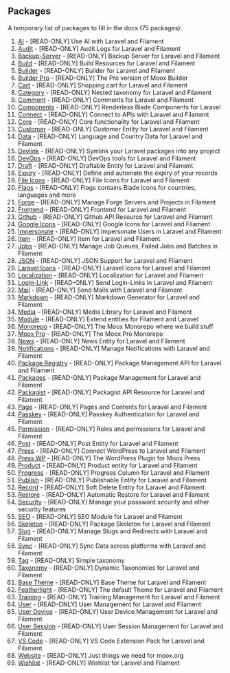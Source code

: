 ## Packages

A temporary list of packages to fill in the docs (75 packages):

1. [AI](https://moox.org/docs/ai) - [READ-ONLY] Use AI with Laravel and Filament
2. [Audit](https://moox.org/docs/audit) - [READ-ONLY] Audit Logs for Laravel and Filament
3. [Backup-Server](https://moox.org/docs/backup-server) - [READ-ONLY] Backup Server for Laravel and Filament
4. [Build](https://moox.org/docs/build) - [READ-ONLY] Build Resources for Laravel and Filament
5. [Builder](https://moox.org/docs/builder) - [READ-ONLY] Builder for Laravel and Filament
6. [Builder Pro](https://moox.org/docs/builder-pro) - [READ-ONLY] The Pro version of Moox Builder
7. [Cart](https://moox.org/docs/cart) - [READ-ONLY] Shopping cart for Laravel and Filament
8. [Category](https://moox.org/docs/category) - [READ-ONLY] Nested taxonomy for Laravel and Filament
9. [Comment](https://moox.org/docs/comment) - [READ-ONLY] Comments for Laravel and Filament
10. [Components](https://moox.org/docs/components) - [READ-ONLY] Renderless Blade Components for Laravel
11. [Connect](https://moox.org/docs/connect) - [READ-ONLY] Connect to APIs with Laravel and Filament
12. [Core](https://moox.org/docs/core) - [READ-ONLY] Core functionality for Laravel and Filament
13. [Customer](https://moox.org/docs/customer) - [READ-ONLY] Customer Entity for Laravel and Filament
14. [Data](https://moox.org/docs/data) - [READ-ONLY] Language and Country Data for Laravel and Filament
15. [Devlink](https://moox.org/docs/devlink) - [READ-ONLY] Symlink your Laravel packages into any project
16. [DevOps](https://moox.org/docs/devops) - [READ-ONLY] DevOps tools for Laravel and Filament
17. [Draft](https://moox.org/docs/draft) - [READ-ONLY] Draftable Entity for Laravel and Filament
18. [Expiry](https://moox.org/docs/expiry) - [READ-ONLY] Define and automate the expiry of your records
19. [File Icons](https://moox.org/docs/file-icons) - [READ-ONLY] File Icons for Laravel and Filament
20. [Flags](https://moox.org/docs/flags) - [READ-ONLY] Flags contains Blade Icons for countries, languages and more
21. [Forge](https://moox.org/docs/forge) - [READ-ONLY] Manage Forge Servers and Projects in Filament
22. [Frontend](https://moox.org/docs/frontend) - [READ-ONLY] Frontend for Laravel and Filament
23. [Github](https://moox.org/docs/github) - [READ-ONLY] Github API Resource for Laravel and Filament
24. [Google Icons](https://moox.org/docs/google-icons) - [READ-ONLY] Google Icons for Laravel and Filament
25. [Impersonate](https://moox.org/docs/impersonate) - [READ-ONLY] Impersonate Users in Laravel and Filament
26. [Item](https://moox.org/docs/item) - [READ-ONLY] Item for Laravel and Filament
27. [Jobs](https://moox.org/docs/jobs) - [READ-ONLY] Manage Job Queues, Failed Jobs and Batches in Filament
28. [JSON](https://moox.org/docs/json) - [READ-ONLY] JSON Support for Laravel and Filament
29. [Laravel Icons](https://moox.org/docs/laravel-icons) - [READ-ONLY] Laravel Icons for Laravel and Filament
30. [Localization](https://moox.org/docs/localization) - [READ-ONLY] Localization for Laravel and Filament
31. [Login-Link](https://moox.org/docs/login-link) - [READ-ONLY] Send Login-Links in Laravel and Filament
32. [Mail](https://moox.org/docs/mail) - [READ-ONLY] Send Mails with Laravel and Filament
33. [Markdown](https://moox.org/docs/markdown) - [READ-ONLY] Markdown Generator for Laravel and Filament
34. [Media](https://moox.org/docs/media) - [READ-ONLY] Media Library for Laravel and Filament
35. [Module](https://moox.org/docs/module) - [READ-ONLY] Extend entities for Filament and Laravel
36. [Monorepo](https://moox.org/docs/monorepo) - [READ-ONLY] The Moox Monorepo where we build stuff
37. [Moox Pro](https://moox.org/docs/moox-pro) - [READ-ONLY] The Moox Pro Monorepo
38. [News](https://moox.org/docs/news) - [READ-ONLY] News Entity for Laravel and Filament
39. [Notifications](https://moox.org/docs/notifications) - [READ-ONLY] Manage Notifications with Laravel and Filament
40. [Package Registry](https://moox.org/docs/package-registry) - [READ-ONLY] Package Management API for Laravel and Filament
41. [Packages](https://moox.org/docs/packages) - [READ-ONLY] Package Management for Laravel and Filament
42. [Packagist](https://moox.org/docs/packagist) - [READ-ONLY] Packagist API Resource for Laravel and Filament
43. [Page](https://moox.org/docs/page) - [READ-ONLY] Pages and Contents for Laravel and Filament
44. [Passkey](https://moox.org/docs/passkey) - [READ-ONLY] Passkey Authentication for Laravel and Filament
45. [Permission](https://moox.org/docs/permission) - [READ-ONLY] Roles and permissions for Laravel and Filament
46. [Post](https://moox.org/docs/post) - [READ-ONLY] Post Entity for Laravel and Filament
47. [Press](https://moox.org/docs/press) - [READ-ONLY] Connect WordPress to Laravel and Filament
48. [Press WP](https://moox.org/docs/press-wp) - [READ-ONLY] The WordPress Plugin for Moox Press
49. [Product](https://moox.org/docs/product) - [READ-ONLY] Product entity for Laravel and Filament
50. [Progress](https://moox.org/docs/progress) - [READ-ONLY] Progress Column for Laravel and Filament
51. [Publish](https://moox.org/docs/publish) - [READ-ONLY] Publishable Entity for Laravel and Filament
52. [Record](https://moox.org/docs/record) - [READ-ONLY] Soft Delete Entity for Laravel and Filament
53. [Restore](https://moox.org/docs/restore) - [READ-ONLY] Automatic Restore for Laravel and Filament
54. [Security](https://moox.org/docs/security) - [READ-ONLY] Manage your password security and other security features
55. [SEO](https://moox.org/docs/seo) - [READ-ONLY] SEO Module for Laravel and Filament
56. [Skeleton](https://moox.org/docs/skeleton) - [READ-ONLY] Package Skeleton for Laravel and Filament
57. [Slug](https://moox.org/docs/slug) - [READ-ONLY] Manage Slugs and Redirects with Laravel and Filament
58. [Sync](https://moox.org/docs/sync) - [READ-ONLY] Sync Data across platforms with Laravel and Filament
59. [Tag](https://moox.org/docs/tag) - [READ-ONLY] Simple taxonomy
60. [Taxonomy](https://moox.org/docs/taxonomy) - [READ-ONLY] Dynamic Taxonomies for Laravel and Filament
61. [Base Theme](https://moox.org/docs/base-theme) - [READ-ONLY] Base Theme for Laravel and Filament
62. [Featherlight](https://moox.org/docs/featherlight) - [READ-ONLY] The default Theme for Laravel and Filament
63. [Training](https://moox.org/docs/training) - [READ-ONLY] Training Management for Laravel and Filament
64. [User](https://moox.org/docs/user) - [READ-ONLY] User Management for Laravel and Filament
65. [User Device](https://moox.org/docs/user-device) - [READ-ONLY] User Device Management for Laravel and Filament
66. [User Session](https://moox.org/docs/user-session) - [READ-ONLY] User Session Management for Laravel and Filament
67. [VS Code](https://moox.org/docs/vs-code) - [READ-ONLY] VS Code Extension Pack for Laravel and Filament
68. [Website](https://moox.org/docs/website) - [READ-ONLY] Just things we need for moox.org
69. [Wishlist](https://moox.org/docs/wishlist) - [READ-ONLY] Wishlist for Laravel and Filament
